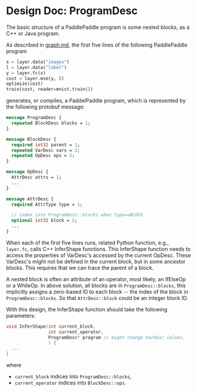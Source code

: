 # Design Doc: ProgramDesc

The basic structure of a PaddlePaddle program is some nested blocks, as a C++ or Java program.

As described in [graph.md](./graph.md), the first five lines of the following PaddlePaddle program

```python
x = layer.data("images")
l = layer.data("label")
y = layer.fc(x)
cost = layer.mse(y, l)
optimize(cost)
train(cost, reader=mnist.train())
```

generates, or compiles, a PaddelPaddle program, which is represented by the following protobuf message:

```protobuf
message ProgramDesc {
  repeated BlockDesc blocks = 1;
}

message BlockDesc {
  required int32 parent = 1;
  repeated VarDesc vars = 2;
  repeated OpDesc ops = 3;
}

message OpDesc {
  AttrDesc attrs = 1;
  ...
}

message AttrDesc {
  required AttrType type = 1;

  // index into ProgramDesc::blocks when type==BLOCK
  optional int32 block = 2;
  ...
}
```

When each of the first five lines runs, related Python function, e.g., `layer.fc`, calls C++ InferShape functions.  This InferShape function needs to access the properties of VarDesc's accessed by the current OpDesc. These VarDesc's might not be defined in the current block, but in some ancestor blocks.  This requires that we can trace the parent of a block.

A nested block is often an attribute of an operator, most likely, an IfElseOp or a WhileOp.  In above solution, all blocks are in `ProgramDesc::blocks`, this implicitly assigns a zero-based ID to each block -- the index of the block in `ProgramDesc::blocks`.  So that `AttrDesc::block` could be an integer block ID.

With this design, the InferShape function should take the following parameters:

```c++
void InferShape(int current_block,
                int current_operator,
                ProgramDesc* program // might change VarDesc values.
                ) {
  ...
}
```

where

- `current_block` indices into `ProgramDesc::blocks`,
- `current_operator` indices into `BlockDesc::ops`.
